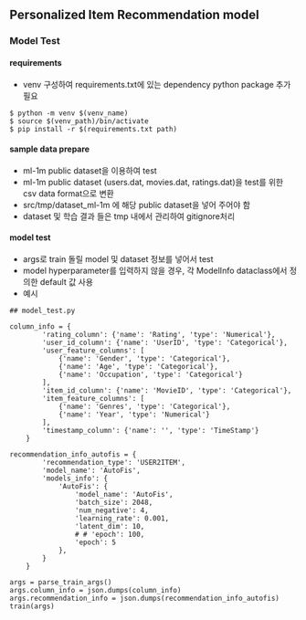 ## Personalized Item Recommendation model

### Model Test
#### requirements
- venv 구성하여 requirements.txt에 있는 dependency python package 추가 필요
```
$ python -m venv $(venv_name)
$ source $(venv_path)/bin/activate
$ pip install -r $(requirements.txt path)
```

#### sample data prepare
- ml-1m public dataset을 이용하여 test
- ml-1m public dataset (users.dat, movies.dat, ratings.dat)을 test를 위한 csv data format으로 변환
- src/tmp/dataset_ml-1m 에 해당 public dataset을 넣어 주어야 함
- dataset 및 학습 결과 들은 tmp 내에서 관리하여 gitignore처리 

#### model test
- args로 train 돌릴 model 및 dataset 정보를 넣어서 test
- model hyperparameter를 입력하지 않을 경우, 각 ModelInfo dataclass에서 정의한 default 값 사용
- 예시
```
## model_test.py 

column_info = {
        'rating_column': {'name': 'Rating', 'type': 'Numerical'},
        'user_id_column': {'name': 'UserID', 'type': 'Categorical'},
        'user_feature_columns': [
            {'name': 'Gender', 'type': 'Categorical'},
            {'name': 'Age', 'type': 'Categorical'},
            {'name': 'Occupation', 'type': 'Categorical'}
        ],
        'item_id_column': {'name': 'MovieID', 'type': 'Categorical'},
        'item_feature_columns': [
            {'name': 'Genres', 'type': 'Categorical'},
            {'name': 'Year', 'type': 'Numerical'}
        ],
        'timestamp_column': {'name': '', 'type': 'TimeStamp'}
    }
    
recommendation_info_autofis = {
        'recommendation_type': 'USER2ITEM',
        'model_name': 'AutoFis',
        'models_info': {
            'AutoFis': {
                'model_name': 'AutoFis',
                'batch_size': 2048,
                'num_negative': 4,
                'learning_rate': 0.001,
                'latent_dim': 10,
                # # 'epoch': 100,
                'epoch': 5
            },
        }
    }
    
args = parse_train_args()
args.column_info = json.dumps(column_info)
args.recommendation_info = json.dumps(recommendation_info_autofis)
train(args)
```